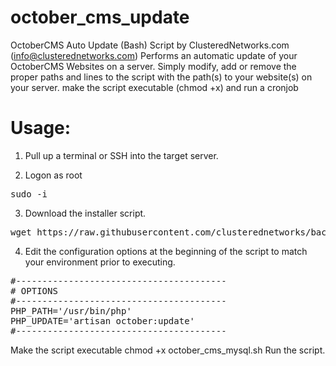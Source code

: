 # october_cms_update
OctoberCMS Auto Update (Bash) Script
by ClusteredNetworks.com (info@clusterednetworks.com)
Performs an automatic update of your OctoberCMS Websites on a server. 
Simply modify, add or remove the proper paths and lines to the script with the
path(s) to your website(s) on your server.
make the script executable (chmod +x) and run a cronjob

# Usage:
1. Pull up a terminal or SSH into the target server.

2. Logon as root

<pre>sudo -i</pre>

3. Download the installer script.

<pre>wget https://raw.githubusercontent.com/clusterednetworks/backup-mysql/master/backup-mysql.sh</pre>

4. Edit the configuration options at the beginning of the script to match your environment prior to executing.
<pre>
#----------------------------------------
# OPTIONS
#----------------------------------------
PHP_PATH='/usr/bin/php'
PHP_UPDATE='artisan october:update'
#----------------------------------------
</pre>
Make the script executable
chmod +x october_cms_mysql.sh
Run the script.
